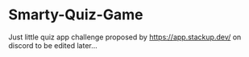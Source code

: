 # Smarty-Quiz-Game

Just little quiz app challenge proposed by https://app.stackup.dev/ on discord
to be edited later...
